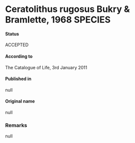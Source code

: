 Ceratolithus rugosus Bukry & Bramlette, 1968 SPECIES
=======

#### Status
ACCEPTED

#### According to
The Catalogue of Life, 3rd January 2011

#### Published in
null

#### Original name
null

### Remarks
null